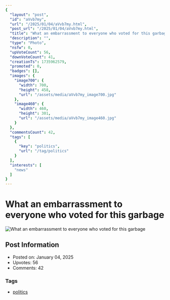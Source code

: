 ```yaml
---
{
  "layout": "post",
  "id": "aVvb7my",
  "url": "/2025/01/04/aVvb7my.html",
  "post_url": "/2025/01/04/aVvb7my.html",
  "title": "What an embarrassment to everyone who voted for this garbage",
  "description": "",
  "type": "Photo",
  "nsfw": 0,
  "upVoteCount": 56,
  "downVoteCount": 41,
  "creationTs": 1735962579,
  "promoted": 0,
  "badges": [],
  "images": {
    "image700": {
      "width": 700,
      "height": 458,
      "url": "/assets/media/aVvb7my_image700.jpg"
    },
    "image460": {
      "width": 460,
      "height": 301,
      "url": "/assets/media/aVvb7my_image460.jpg"
    }
  },
  "commentsCount": 42,
  "tags": [
    {
      "key": "politics",
      "url": "/tag/politics"
    }
  ],
  "interests": [
    "news"
  ]
}
---
```


# What an embarrassment to everyone who voted for this garbage

![What an embarrassment to everyone who voted for this garbage](/assets/media/aVvb7my_image700.jpg)

## Post Information

- Posted on: January 04, 2025
- Upvotes: 56
- Comments: 42

### Tags

- [politics](/tag/politics)
